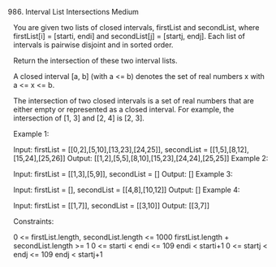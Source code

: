 986. Interval List Intersections
Medium

You are given two lists of closed intervals, firstList and secondList, where firstList[i] = [starti, endi] and secondList[j] = [startj, endj]. Each list of intervals is pairwise disjoint and in sorted order.

Return the intersection of these two interval lists.

A closed interval [a, b] (with a <= b) denotes the set of real numbers x with a <= x <= b.

The intersection of two closed intervals is a set of real numbers that are either empty or represented as a closed interval. For example, the intersection of [1, 3] and [2, 4] is [2, 3].



Example 1:


Input: firstList = [[0,2],[5,10],[13,23],[24,25]], secondList = [[1,5],[8,12],[15,24],[25,26]]
Output: [[1,2],[5,5],[8,10],[15,23],[24,24],[25,25]]
Example 2:

Input: firstList = [[1,3],[5,9]], secondList = []
Output: []
Example 3:

Input: firstList = [], secondList = [[4,8],[10,12]]
Output: []
Example 4:

Input: firstList = [[1,7]], secondList = [[3,10]]
Output: [[3,7]]


Constraints:

0 <= firstList.length, secondList.length <= 1000
firstList.length + secondList.length >= 1
0 <= starti < endi <= 109
endi < starti+1
0 <= startj < endj <= 109
endj < startj+1
